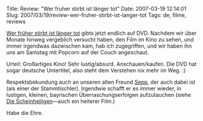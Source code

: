 Title: Review: "Wer fruher stirbt ist länger tot"
Date: 2007-03-19 12:14:01
Slug: 2007/03/19/review-wer-fruher-stirbt-ist-langer-tot
Tags: de, filme, reviews


[Wer früher stirbt ist länger tot][1] gibts jetzt endlich auf DVD. Nachdem wir
über Monate hinweg vergeblich versucht haben, den Film im Kino zu sehen, und
immer irgendwas dazwischen kam, hab ich zugegriffen, und wir haben ihn uns am
Samstag mit Popcorn auf der Couch angeschaut.

Urteil: Großartiges Kino! Sehr lustig/absurd. Anschauen/kaufen. Die DVD hat
sogar deutsche Untertitel, also steht dem Verstehen nix mehr im Weg. :)

Respektsbekundung auch an unseren alten Freund [Sepp][2], der auch dabei ist
(als einer der Stammtischler). Irgendwie schafft er es immer wieder, in
lustigen, kleinen, bayrischen Überraschungserfolgen aufzutauchen (siehe [Die
Scheinheiligen][3]—auch ein heiterer Film.)

Habe die Ehre.

   [1]: http://www.amazon.de/gp/redirect.html?ie=UTF8&location=http%3A%2F%2Fwww.amazon.de%2Fdp%2FB000KQF2FW&tag=zottmann-21&linkCode=ur2&camp=1638&creative=6742
   [2]: http://seppschauer.de/
   [3]: http://www.amazon.de/gp/redirect.html?ie=UTF8&location=http%3A%2F%2Fwww.amazon.de%2Fdp%2FB00008IXLF&tag=zottmann-21&linkCode=ur2&camp=1638&creative=6742
